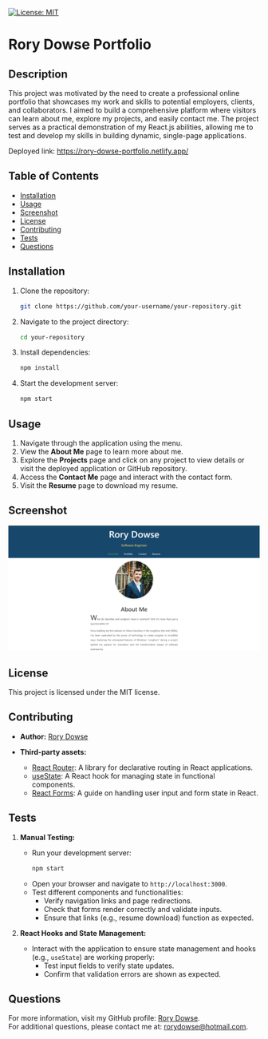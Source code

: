 [![License: MIT](https://img.shields.io/badge/License-MIT-yellow.svg)](https://opensource.org/licenses/MIT)

# Rory Dowse Portfolio

## Description

This project was motivated by the need to create a professional online portfolio that showcases my work and skills to potential employers, clients, and collaborators. I aimed to build a comprehensive platform where visitors can learn about me, explore my projects, and easily contact me. The project serves as a practical demonstration of my React.js abilities, allowing me to test and develop my skills in building dynamic, single-page applications.

Deployed link: https://rory-dowse-portfolio.netlify.app/

## Table of Contents

- [Installation](#installation)
- [Usage](#usage)
- [Screenshot](#screenshot)
- [License](#license)
- [Contributing](#contributing)
- [Tests](#tests)
- [Questions](#questions)

## Installation

1. Clone the repository:
   ```bash
   git clone https://github.com/your-username/your-repository.git
   ```
2. Navigate to the project directory:
   ```bash
   cd your-repository
   ```
3. Install dependencies:
   ```bash
   npm install
   ```
4. Start the development server:
   ```bash
   npm start
   ```

## Usage

1. Navigate through the application using the menu.
2. View the **About Me** page to learn more about me.
3. Explore the **Projects** page and click on any project to view details or visit the deployed application or GitHub repository.
4. Access the **Contact Me** page and interact with the contact form.
5. Visit the **Resume** page to download my resume.

## Screenshot

![Screenshot](./public/assets/screenshot.png)

## License

This project is licensed under the MIT license.

## Contributing

- **Author:**
  [Rory Dowse](https://github.com/RoryDowse)

- **Third-party assets:**
  - [React Router](https://reactrouter.com/en/main/start/tutorial): A library for declarative routing in React applications.
  - [useState](https://react.dev/reference/react/useState): A React hook for managing state in functional components.
  - [React Forms](https://react.dev/learn/reacting-to-input-with-state): A guide on handling user input and form state in React.

## Tests

1. **Manual Testing:**

   - Run your development server:
     ```bash
     npm start
     ```
   - Open your browser and navigate to `http://localhost:3000`.
   - Test different components and functionalities:
     - Verify navigation links and page redirections.
     - Check that forms render correctly and validate inputs.
     - Ensure that links (e.g., resume download) function as expected.

2. **React Hooks and State Management:**
   - Interact with the application to ensure state management and hooks (e.g., `useState`) are working properly:
     - Test input fields to verify state updates.
     - Confirm that validation errors are shown as expected.

## Questions

For more information, visit my GitHub profile: [Rory Dowse](https://github.com/RoryDowse).<br>
For additional questions, please contact me at: [rorydowse@hotmail.com](mailto:rorydowse@hotmail.com).
